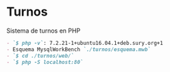 # Turnos
Sistema de turnos en PHP
```markdown
- `$ php -v`: 7.2.21-1+ubuntu16.04.1+deb.sury.org+1
- Esquema MysqlWorkBench `./turnos/esquema.mwb`
- `$ cd ./turnos/web/`
- `$ php -S localhost:80`
```
